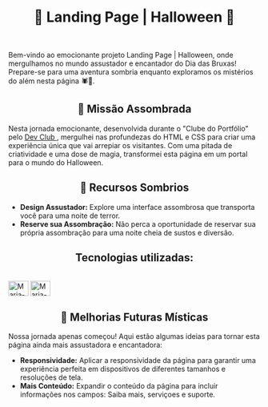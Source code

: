 <h1 align="center"> 🎃 Landing Page | Halloween 🎃</h1>
<br>
<p> Bem-vindo ao emocionante projeto Landing Page | Halloween, onde mergulhamos no mundo assustador e encantador do Dia das Bruxas! 
  Prepare-se para uma aventura sombria enquanto exploramos os mistérios do além nesta página 🕷️👻.</p>

<h2 align="center"> 👻 Missão Assombrada </h2>
<p> Nesta jornada emocionante, desenvolvida durante o "Clube do Portfólio" pelo <a href="https://rodolfomori.com.br/devclub"> Dev Club </a>, mergulhei nas profundezas do HTML e CSS para criar uma experiência única que vai arrepiar
os visitantes. Com uma pitada de criatividade e uma dose de magia, transformei esta página em um portal para o mundo do Halloween.</p>

<h2 align="center"> 🎃 Recursos Sombrios </h2>

- **Design Assustador:** Explore uma interface assombrosa que transporta você para uma noite de terror.
- **Reserve sua Assombração:** Não perca a oportunidade de reservar sua própria assombração para uma noite cheia de sustos e diversão.

  
<h2 align="center"> Tecnologias utilizadas:  </h2> 

<div style="display: inline_block"><br>
  <img align="center" alt="Maria-html#" height="30" width="40" src="https://raw.githubusercontent.com/mleilane/skill-icons/af89bcc5e478013caaa514c31a3789f25e818193/icons/HTML.svg">
  <img align="center" alt="Maria-css#" height="30" width="40" src="https://raw.githubusercontent.com/mleilane/skill-icons/af89bcc5e478013caaa514c31a3789f25e818193/icons/CSS.svg">
 
</div>

<h2 align="center">🧙 Melhorias Futuras Místicas </h2>
<p> Nossa jornada apenas começou! Aqui estão algumas ideias para tornar esta página ainda mais assustadora e encantadora:</p>

- **Responsividade:** Aplicar a responsividade da página para garantir uma experiência perfeita em dispositivos de diferentes tamanhos e resoluções de tela.
- **Mais Conteúdo:** Expandir o conteúdo da página para incluir informações nos campos: Saiba mais, serviçoes e suporte.
<br>
